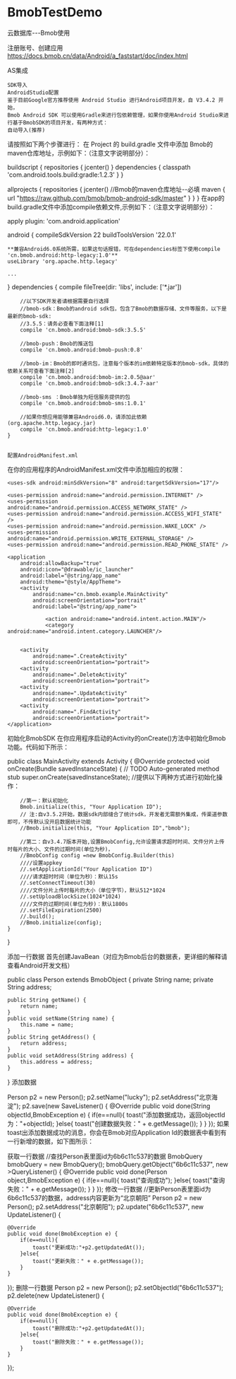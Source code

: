 # BmobTestDemo
云数据库---Bmob使用

注册账号、创建应用
https://docs.bmob.cn/data/Android/a_faststart/doc/index.html

AS集成

    SDK导入
    AndroidStudio配置
    鉴于目前Google官方推荐使用 Android Studio 进行Android项目开发，自 V3.4.2 开始，
    Bmob Android SDK 可以使用Gradle来进行包依赖管理，如果你使用Android Studio来进行基于BmobSDK的项目开发，有两种方式：
    自动导入(推荐)
    
  
 请按照如下两个步骤进行：
    在 Project 的 build.gradle 文件中添加 Bmob的maven仓库地址，示例如下：（注意文字说明部分）：

 buildscript {
     repositories {
         jcenter()
     }
     dependencies {
         classpath     'com.android.tools.build:gradle:1.2.3'
     }
 }

 allprojects {
     repositories {
         jcenter()
         //Bmob的maven仓库地址--必填
         maven { url "https://raw.github.com/bmob/bmob-android-sdk/master" }
     }
 }
在app的build.gradle文件中添加compile依赖文件,示例如下：（注意文字说明部分）：

apply plugin: 'com.android.application'

android {
    compileSdkVersion 22
    buildToolsVersion '22.0.1'

    **兼容Android6.0系统所需，如果这句话报错，可在dependencies标签下使用compile 'cn.bmob.android:http-legacy:1.0'**
    useLibrary 'org.apache.http.legacy'

    ...
}
    dependencies {
        compile fileTree(dir: 'libs', include: ['*.jar'])

        //以下SDK开发者请根据需要自行选择
        //bmob-sdk：Bmob的android sdk包，包含了Bmob的数据存储、文件等服务，以下是最新的bmob-sdk:
        //3.5.5：请务必查看下面注释[1]
        compile 'cn.bmob.android:bmob-sdk:3.5.5'

        //bmob-push：Bmob的推送包
        compile 'cn.bmob.android:bmob-push:0.8'

        //bmob-im：Bmob的即时通讯包，注意每个版本的im依赖特定版本的bmob-sdk，具体的依赖关系可查看下面注释[2]
        compile 'cn.bmob.android:bmob-im:2.0.5@aar'
        compile 'cn.bmob.android:bmob-sdk:3.4.7-aar'

        //bmob-sms ：Bmob单独为短信服务提供的包
        compile 'cn.bmob.android:bmob-sms:1.0.1'

        //如果你想应用能够兼容Android6.0，请添加此依赖(org.apache.http.legacy.jar)
        compile 'cn.bmob.android:http-legacy:1.0'
    }
    
    
    配置AndroidManifest.xml
在你的应用程序的AndroidManifest.xml文件中添加相应的权限：


<!--允许联网 --> 
<uses-permission android:name="android.permission.INTERNET" /> 
<!--获取GSM（2g）、WCDMA（联通3g）等网络状态的信息  --> 
<uses-permission android:name="android.permission.ACCESS_NETWORK_STATE" /> 
<!--获取wifi网络状态的信息 --> 
<uses-permission android:name="android.permission.ACCESS_WIFI_STATE" /> 
<!--保持CPU 运转，屏幕和键盘灯有可能是关闭的,用于文件上传和下载 -->
<uses-permission android:name="android.permission.WAKE_LOCK" /> 
<!--获取sd卡写的权限，用于文件上传和下载-->
<uses-permission android:name="android.permission.WRITE_EXTERNAL_STORAGE" />
<!--允许读取手机状态 用于创建BmobInstallation--> 
<uses-permission android:name="android.permission.READ_PHONE_STATE" />
<?xml version="1.0" encoding="utf-8"?>
    <manifest xmlns:android="http://schemas.android.com/apk/res/android"
        package="cn.bmob.example"
        android:versionCode="1"
        android:versionName="1.0">

    <uses-sdk android:minSdkVersion="8" android:targetSdkVersion="17"/>

    <uses-permission android:name="android.permission.INTERNET" /> 
    <uses-permission android:name="android.permission.ACCESS_NETWORK_STATE" /> 
    <uses-permission android:name="android.permission.ACCESS_WIFI_STATE" /> 
    <uses-permission android:name="android.permission.WAKE_LOCK" /> 
    <uses-permission android:name="android.permission.WRITE_EXTERNAL_STORAGE" />
    <uses-permission android:name="android.permission.READ_PHONE_STATE" />

    <application
        android:allowBackup="true"
        android:icon="@drawable/ic_launcher"
        android:label="@string/app_name"
        android:theme="@style/AppTheme">
        <activity
            android:name="cn.bmob.example.MainActivity"
            android:screenOrientation="portrait"
            android:label="@string/app_name">

                <action android:name="android.intent.action.MAIN"/>
                <category android:name="android.intent.category.LAUNCHER"/>


        <activity
            android:name=".CreateActivity"
            android:screenOrientation="portrait">
        <activity
            android:name=".DeleteActivity"
            android:screenOrientation="portrait">
        <activity
            android:name=".UpdateActivity"
            android:screenOrientation="portrait">
        <activity
            android:name=".FindActivity"
            android:screenOrientation="portrait">
    </application>
</manifest>
初始化BmobSDK
在你应用程序启动的Activity的onCreate()方法中初始化Bmob功能。代码如下所示：

public class MainActivity extends Activity {
    @Override
    protected void onCreate(Bundle savedInstanceState) {
         // TODO Auto-generated method stub
        super.onCreate(savedInstanceState);
         //提供以下两种方式进行初始化操作：

        //第一：默认初始化
        Bmob.initialize(this, "Your Application ID");
        // 注:自v3.5.2开始，数据sdk内部缝合了统计sdk，开发者无需额外集成，传渠道参数即可，不传默认没开启数据统计功能
        //Bmob.initialize(this, "Your Application ID","bmob");

        //第二：自v3.4.7版本开始,设置BmobConfig,允许设置请求超时时间、文件分片上传时每片的大小、文件的过期时间(单位为秒)，
        //BmobConfig config =new BmobConfig.Builder(this)
        ////设置appkey
        //.setApplicationId("Your Application ID")
        ////请求超时时间（单位为秒）：默认15s
        //.setConnectTimeout(30)
        ////文件分片上传时每片的大小（单位字节），默认512*1024
        //.setUploadBlockSize(1024*1024)
        ////文件的过期时间(单位为秒)：默认1800s
        //.setFileExpiration(2500)
        //.build();
        //Bmob.initialize(config);
    }
}



添加一行数据
首先创建JavaBean（对应为Bmob后台的数据表，更详细的解释请查看Android开发文档）

public class Person extends BmobObject {
    private String name;
    private String address;

    public String getName() {
        return name;
    }
    public void setName(String name) {
        this.name = name;
    }
    public String getAddress() {
        return address;
    }
    public void setAddress(String address) {
        this.address = address;
    }
}
添加数据

Person p2 = new Person();
p2.setName("lucky");
p2.setAddress("北京海淀");
p2.save(new SaveListener<String>() {
    @Override
    public void done(String objectId,BmobException e) {
        if(e==null){
            toast("添加数据成功，返回objectId为："+objectId);
        }else{
            toast("创建数据失败：" + e.getMessage());
        }
    }
});
如果toast出添加数据成功的消息，你会在Bmob对应Application Id的数据表中看到有一行新增的数据，如下图所示：



获取一行数据
//查找Person表里面id为6b6c11c537的数据
BmobQuery<Person> bmobQuery = new BmobQuery<Person>();
bmobQuery.getObject("6b6c11c537", new >QueryListener<Person>() {
    @Override
    public void done(Person object,BmobException e) {
        if(e==null){
            toast("查询成功");
        }else{
            toast("查询失败：" + e.getMessage());
        }
    }
});
修改一行数据
//更新Person表里面id为6b6c11c537的数据，address内容更新为“北京朝阳”
Person p2 = new Person();
p2.setAddress("北京朝阳");
p2.update("6b6c11c537", new UpdateListener() {

    @Override
    public void done(BmobException e) {
        if(e==null){
            toast("更新成功:"+p2.getUpdatedAt());
        }else{
            toast("更新失败：" + e.getMessage());
        }
    }

});
删除一行数据
Person p2 = new Person();
p2.setObjectId("6b6c11c537");
p2.delete(new UpdateListener() {

    @Override
    public void done(BmobException e) {
        if(e==null){
            toast("删除成功:"+p2.getUpdatedAt());
        }else{
            toast("删除失败：" + e.getMessage());
        }
    }

});

